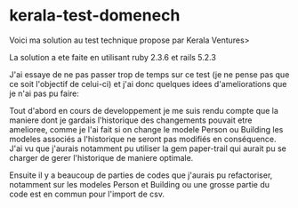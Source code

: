 # kerala-test-domenech

Voici ma solution au test technique propose par Kerala Ventures>

La solution a ete faite en utilisant ruby 2.3.6 et rails 5.2.3

J'ai essaye de ne pas passer trop de temps sur ce test (je ne pense pas que ce soit l'objectif de celui-ci) et j'ai donc quelques idees d'ameliorations que je n'ai pas pu faire:

Tout d'abord en cours de developpement je me suis rendu compte que la maniere dont je gardais l'historique des changements pouvait etre amelioree, comme je l'ai fait si on change le modele Person ou Building les modeles associés a l'historique ne seront pas modifiés en conséquence. J'ai vu que j'aurais notamment pu utiliser la gem paper-trail qui aurait pu se charger de gerer l'historique de maniere optimale.

Ensuite il y a beaucoup de parties de codes que j'aurais pu refactoriser, notamment sur les modeles Person et Building ou une grosse partie du code est en commun pour l'import de csv.
